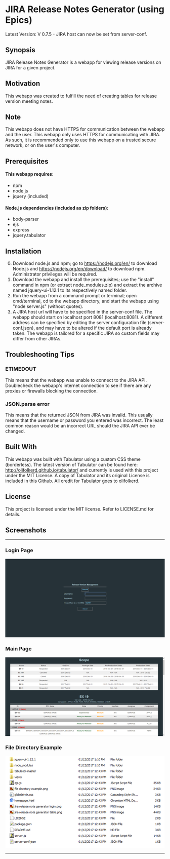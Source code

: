 # JIRA Release Notes Generator (using Epics)
Latest Version: V 0.7.5 - JIRA host can now be set from server-conf.
## Synopsis
JIRA Release Notes Generator is a webapp for viewing release versions on JIRA for a given project.

## Motivation
This webapp was created to fulfill the need of creating tables for release version meeting notes.

## Note
This webapp does not have HTTPS for communication between the webapp and the user. This webapp only uses HTTPS for communicating with JIRA. 
As such, it is recommended only to use this webapp on a trusted secure network, or on the user's computer.

## Prerequisites
#### This webapp requires:
- npm
- node.js
- jquery (included)

#### Node.js dependencies (included as zip folders):
- body-parser
- ejs
- express
- jquery.tabulator

## Installation
0. Download node.js and npm; go to https://nodejs.org/en/ to download Node.js and https://nodejs.org/en/download/ to download npm. Administrator privileges will be required.
1. Download the webapp and install the prerequisites; use the "install" command in npm (or extract node_modules.zip) and extract the archive named jquery-ui-1.12.1 to its respectively named folder.
2. Run the webapp from a command prompt or terminal; open cmd/terminal, cd  to the webapp directory, and start the webapp using "node server.js" (without quotes).
3. A JIRA host url will have to be specified in the server-conf file. The webapp should start on localhost port 8081 (localhost:8081). A different address can be specified by editing the server configuration file (server-conf.json), and may have to be altered if the default port is already taken. The webapp is tailored for a specific JIRA so custom fields may differ from other JIRAs.

## Troubleshooting Tips
### ETIMEDOUT
This means that the webapp was unable to connect to the JIRA API. Doublecheck the webapp's internet connection to see if there are any proxies or firewalls blocking the connection.
### JSON.parse error
This means that the returned JSON from JIRA was invalid. This usually means that the username or password you entered was incorrect. The least common reason would be an incorrect URL should the JIRA API ever be changed.

## Built With
This webapp was built with Tabulator using a custom CSS theme (borderless). The latest version of Tabulator can be found here: http://olifolkerd.github.io/tabulator/ and currently is used with this project under the MIT License. A copy of Tabulator and its original License is included in this Github. All credit for Tabulator goes to olifolkerd.

## License
This project is licensed under the MIT license. Refer to LICENSE.md for details.


## Screenshots
***
### Login Page
![Login Page](screenshots/jira%20release%20note%20generator%20login.png)
### Main Page
![Main Page](screenshots/jira%20release%20note%20generator%20table.png)
### File Directory Example
![File Directory Example](screenshots/file%20directory%20example.png)
***
